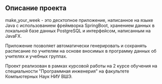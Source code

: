 ## Описание проекта
make_your_week - это десктопное приложение, написанное на языке Java с использованием фреймворка SpringBoot, хранением данных в локальной базе данных PostgreSQL и интерфейсом, написанным на JavaFX.

Приложение позволяет автоматически генерировать и сохранять расписание по учителям на основе вносимых в программу данных об учителях и учебных группах.

Проект реализован в рамках курсовой работы на 2 курсе обучения на специальности "Программная инженерия" на факультете Компьютерных Наук НИУ ВШЭ.  
